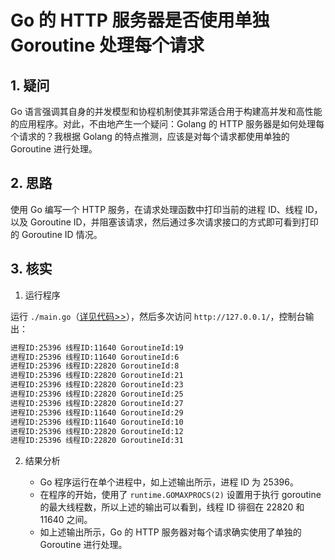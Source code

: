 # Go 的 HTTP 服务器是否使用单独 Goroutine 处理每个请求<!-- omit in toc -->

## 1. 疑问

Go 语言强调其自身的并发模型和协程机制使其非常适合用于构建高并发和高性能的应用程序。对此，不由地产生一个疑问：Golang 的 HTTP 服务器是如何处理每个请求的？我根据 Golang 的特点推测，应该是对每个请求都使用单独的 Goroutine 进行处理。

## 2. 思路

使用 Go 编写一个 HTTP 服务，在请求处理函数中打印当前的进程 ID、线程 ID，以及 Goroutine ID，并阻塞该请求，然后通过多次请求接口的方式即可看到打印的 Goroutine ID 情况。

## 3. 核实

1. 运行程序

运行 `./main.go`（[详见代码>>](./main.go)），然后多次访问 `http://127.0.0.1/`，控制台输出：

```sh
进程ID:25396 线程ID:11640 GoroutineId:19
进程ID:25396 线程ID:11640 GoroutineId:6
进程ID:25396 线程ID:22820 GoroutineId:8
进程ID:25396 线程ID:22820 GoroutineId:21
进程ID:25396 线程ID:22820 GoroutineId:23
进程ID:25396 线程ID:22820 GoroutineId:25
进程ID:25396 线程ID:22820 GoroutineId:27
进程ID:25396 线程ID:11640 GoroutineId:29
进程ID:25396 线程ID:11640 GoroutineId:10
进程ID:25396 线程ID:22820 GoroutineId:12
进程ID:25396 线程ID:22820 GoroutineId:31
```

2. 结果分析

   - Go 程序运行在单个进程中，如上述输出所示，进程 ID 为 25396。
   - 在程序的开始，使用了 `runtime.GOMAXPROCS(2)` 设置用于执行 goroutine 的最大线程数，所以上述的输出可以看到，线程 ID 徘徊在 22820 和 11640 之间。
   - 如上述输出所示，Go 的 HTTP 服务器对每个请求确实使用了单独的 Goroutine 进行处理。
